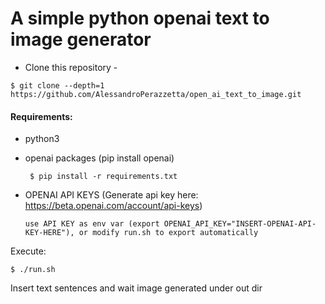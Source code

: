 # A simple python openai text to image generator

- Clone this repository -
```
$ git clone --depth=1 https://github.com/AlessandroPerazzetta/open_ai_text_to_image.git
```

#### Requirements:
 - python3
 - openai packages (pip install openai)

   ` $ pip install -r requirements.txt`
   
 - OPENAI API KEYS (Generate api key here: https://beta.openai.com/account/api-keys)
 
   `use API KEY as env var (export OPENAI_API_KEY="INSERT-OPENAI-API-KEY-HERE"), or modify run.sh to export automatically`



Execute:
```
$ ./run.sh
```

Insert text sentences and wait image generated under out dir
